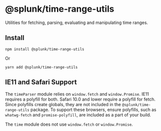 # @splunk/time-range-utils

Utilities for fetching, parsing, evaluating and manipulating time ranges.

## Install

```
npm install @splunk/time-range-utils
```

Or

```
yarn add @splunk/time-range-utils
```

## IE11 and Safari Support

The `timeParser` module relies on `window.fetch` and `window.Promise`. IE11 requires a polyfill
for both. Safari 10.0 and lower require a polyfill for fetch. Since polyfills create globals, they
are not included in the `@splunk/time-range-utils` package. To support these browsers, ensure
polyfills, such as `whatwg-fetch` and `promise-polyfill`, are included as a part of your build.

The `time` module does not use `window.fetch` or `window.Promise`.
